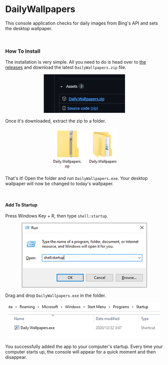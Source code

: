 # DailyWallpapers
This console application checks for daily images from Bing's API and sets the desktop wallpaper.

<br />

### How To Install

The installation is very simple.
All you need to do is head over to <a href="https://github.com/kageroukw/DailyWallpapers/releases">the releases</a> and download the latest `DailyWallpapers.zip` file.
<div align="center">
  <img src="./docs/Zip.png" />
</div>

Once it's downloaded, extract the zip to a folder.
<div align="center">
  <img src="./docs/Extracted.png" />
</div>

That's it! Open the folder and run `DailyWallpapers.exe`. Your desktop wallpaper will now be changed to today's wallpaper.

<br />

#### Add To Startup

Press Windows Key + R, then type `shell:startup`.
<div align="center">
  <img src="./docs/Startup.png" />
</div>

Drag and drop `DailyWallpapers.exe` in the folder.
<div align="center">
  <img src="./docs/InFolder.png" />
</div>

You successfully added the app to your computer's startup. Every time your computer starts up, the console will appear for a quick moment and then disappear.
